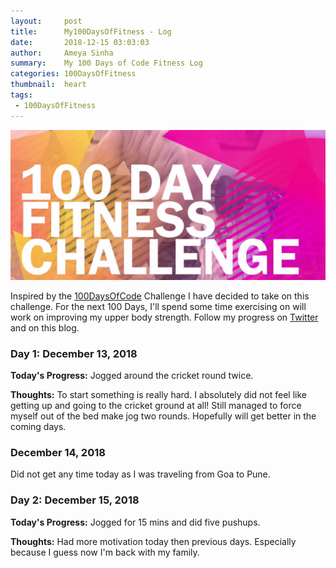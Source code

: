 ```yaml
---
layout:     post
title:      My100DaysOfFitness - Log
date:       2018-12-15 03:03:03
author:     Ameya Sinha
summary:    My 100 Days of Code Fitness Log
categories: 100DaysOfFitness
thumbnail:  heart
tags:
 - 100DaysOfFitness
---
```

![Image of Microsoft][1]

[1]: /images/100DaysOfFitness.jpg

Inspired by the [100DaysOfCode][2] Challenge I have decided to take on this challenge. For the next 100 Days, I'll spend some time exercising on will work on improving my upper body strength. Follow my progress on [Twitter][3] and on this blog.

### Day 1: December 13, 2018

**Today's Progress:** Jogged around the cricket round twice.     

**Thoughts:** To start something is really hard. I absolutely did not feel like getting up and going to the cricket ground at all! Still managed to force myself out of the bed make jog two rounds. Hopefully will get better in the coming days.  

[2]: https://www.100daysofcode.com/
[3]: https://twitter.com/ameyanator

### December 14, 2018
Did not get any time today as I was traveling from Goa to Pune.

### Day 2: December 15, 2018
**Today's Progress:** Jogged for 15 mins and did five pushups.

**Thoughts:** Had more motivation today then previous days. Especially because I guess now I'm back with my family.
